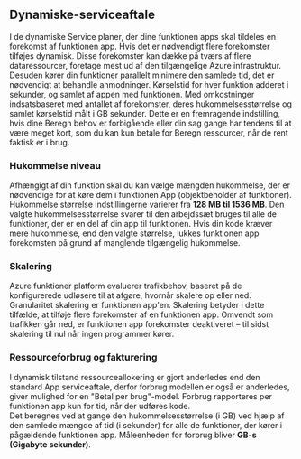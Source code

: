 ## <a name="dynamic-service-plan"></a>Dynamiske-serviceaftale

I de dynamiske Service planer, der dine funktionen apps skal tildeles en forekomst af funktionen app. Hvis det er nødvendigt flere forekomster tilføjes dynamisk.
Disse forekomster kan dække på tværs af flere dataressourcer, foretage mest ud af den tilgængelige Azure infrastruktur. Desuden kører din funktioner parallelt minimere den samlede tid, det er nødvendigt at behandle anmodninger. Kørselstid for hver funktion adderet i sekunder, og samlet af appen med funktionen. Med omkostninger indsatsbaseret med antallet af forekomster, deres hukommelsesstørrelse og samlet kørselstid målt i GB sekunder. Dette er en fremragende indstilling, hvis dine Beregn behov er forbigående eller din sag gange har tendens til at være meget kort, som du kan kun betale for Beregn ressourcer, når de rent faktisk er i brug.   

### <a name="memory-tier"></a>Hukommelse niveau

Afhængigt af din funktion skal du kan vælge mængden hukommelse, der er nødvendige for at køre dem i funktionen App (objektbeholder af funktioner).
Hukommelse størrelse indstillingerne varierer fra **128 MB til 1536 MB**. Den valgte hukommelsesstørrelse svarer til den arbejdssæt bruges til alle de funktioner, der er en del af din app til funktionen. Hvis din kode kræver mere hukommelse, end den valgte størrelse, lukkes funktionen app forekomsten på grund af manglende tilgængelig hukommelse.

### <a name="scaling"></a>Skalering

Azure funktioner platform evaluerer trafikbehov, baseret på de konfigurerede udløsere til at afgøre, hvornår skalere op eller ned. Granularitet skalering er funktionen app'en. Skalering betyder i dette tilfælde, at tilføje flere forekomster af en funktionen app. Omvendt som trafikken går ned, er funktionen app forekomster deaktiveret – til sidst skalering til nul når ingen programmer kører.  

### <a name="resource-consumption-and-billing"></a>Ressourceforbrug og fakturering

I dynamisk tilstand ressourceallokering er gjort anderledes end den standard App serviceaftale, derfor forbrug modellen er også er anderledes, giver mulighed for en "Betal per brug"-model. Forbrug rapporteres per funktionen app kun for tid, når der udføres kode.  
Det beregnes ved at gange den hukommelsesstørrelse (i GB) ved hjælp af den samlede mængde af tid (i sekunder) for alle de funktioner, der kører i pågældende funktionen app. Måleenheden for forbrug bliver **GB-s (Gigabyte sekunder)**.